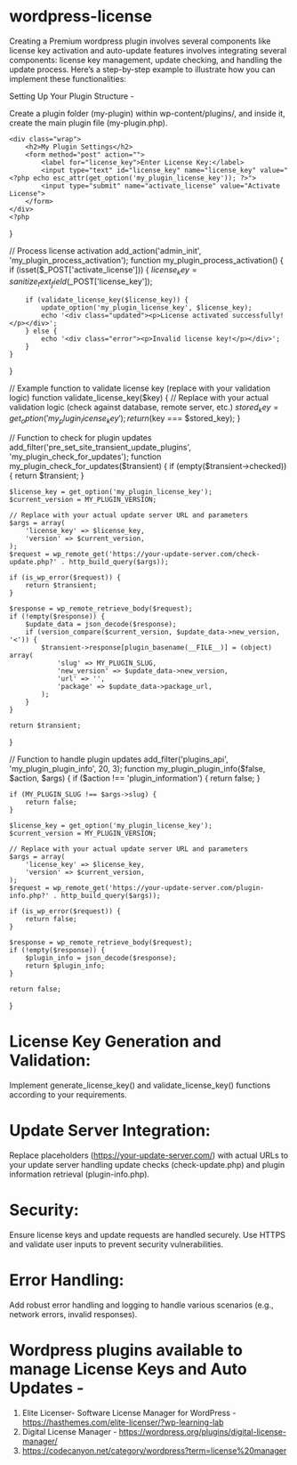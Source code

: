 # wordpress-license


 Creating a Premium wordpress plugin involves several components like  license key activation and auto-update features involves integrating several components: license key management, update checking, and handling the update process. Here’s a step-by-step example to illustrate how you can implement these functionalities:   



 Setting Up Your Plugin Structure - 

Create a plugin folder (my-plugin) within wp-content/plugins/, and inside it, create the main plugin file (my-plugin.php). 



<?php
/*
Plugin Name: My Custom Plugin
Description: This plugin demonstrates license key activation and auto-updates.
Version: 1.0
Author: Your Name
*/

// Define constants
define('MY_PLUGIN_VERSION', '1.0');
define('MY_PLUGIN_SLUG', 'my-plugin');

// Activation hook: Generate and store a license key
register_activation_hook(__FILE__, 'my_plugin_activate');
function my_plugin_activate() {
    $license_key = generate_license_key(); // Function to generate a license key
    update_option('my_plugin_license_key', $license_key);
}

// Load plugin functionalities
add_action('init', 'my_plugin_init');
function my_plugin_init() {
    // Initialize your plugin functionalities here
    // Example: add_shortcode(), add_action(), etc.
}

// Admin menu: Settings page for license key activation and updates
add_action('admin_menu', 'my_plugin_add_menu');
function my_plugin_add_menu() {
    add_menu_page('My Plugin Settings', 'My Plugin', 'manage_options', MY_PLUGIN_SLUG, 'my_plugin_settings_page');
}

// Settings page content
function my_plugin_settings_page() {
    ?>
    <div class="wrap">
        <h2>My Plugin Settings</h2>
        <form method="post" action="">
            <label for="license_key">Enter License Key:</label>
            <input type="text" id="license_key" name="license_key" value="<?php echo esc_attr(get_option('my_plugin_license_key')); ?>">
            <input type="submit" name="activate_license" value="Activate License">
        </form>
    </div>
    <?php
}

// Process license activation
add_action('admin_init', 'my_plugin_process_activation');
function my_plugin_process_activation() {
    if (isset($_POST['activate_license'])) {
        $license_key = sanitize_text_field($_POST['license_key']);

        if (validate_license_key($license_key)) {
            update_option('my_plugin_license_key', $license_key);
            echo '<div class="updated"><p>License activated successfully!</p></div>';
        } else {
            echo '<div class="error"><p>Invalid license key!</p></div>';
        }
    }
}

// Example function to validate license key (replace with your validation logic)
function validate_license_key($key) {
    // Replace with your actual validation logic (check against database, remote server, etc.)
    $stored_key = get_option('my_plugin_license_key');
    return ($key === $stored_key);
}

// Function to check for plugin updates
add_filter('pre_set_site_transient_update_plugins', 'my_plugin_check_for_updates');
function my_plugin_check_for_updates($transient) {
    if (empty($transient->checked)) {
        return $transient;
    }

    $license_key = get_option('my_plugin_license_key');
    $current_version = MY_PLUGIN_VERSION;

    // Replace with your actual update server URL and parameters
    $args = array(
        'license_key' => $license_key,
        'version' => $current_version,
    );
    $request = wp_remote_get('https://your-update-server.com/check-update.php?' . http_build_query($args));

    if (is_wp_error($request)) {
        return $transient;
    }

    $response = wp_remote_retrieve_body($request);
    if (!empty($response)) {
        $update_data = json_decode($response);
        if (version_compare($current_version, $update_data->new_version, '<')) {
            $transient->response[plugin_basename(__FILE__)] = (object) array(
                'slug' => MY_PLUGIN_SLUG,
                'new_version' => $update_data->new_version,
                'url' => '',
                'package' => $update_data->package_url,
            );
        }
    }

    return $transient;
}

// Function to handle plugin updates
add_filter('plugins_api', 'my_plugin_plugin_info', 20, 3);
function my_plugin_plugin_info($false, $action, $args) {
    if ($action !== 'plugin_information') {
        return false;
    }

    if (MY_PLUGIN_SLUG !== $args->slug) {
        return false;
    }

    $license_key = get_option('my_plugin_license_key');
    $current_version = MY_PLUGIN_VERSION;

    // Replace with your actual update server URL and parameters
    $args = array(
        'license_key' => $license_key,
        'version' => $current_version,
    );
    $request = wp_remote_get('https://your-update-server.com/plugin-info.php?' . http_build_query($args));

    if (is_wp_error($request)) {
        return false;
    }

    $response = wp_remote_retrieve_body($request);
    if (!empty($response)) {
        $plugin_info = json_decode($response);
        return $plugin_info;
    }

    return false;
}



# License Key Generation and Validation: 

Implement generate_license_key() and validate_license_key() functions according to your requirements.

# Update Server Integration: 

Replace placeholders (https://your-update-server.com/) with actual URLs to your update server handling update checks (check-update.php) and plugin information retrieval (plugin-info.php).

# Security: 

Ensure license keys and update requests are handled securely. Use HTTPS and validate user inputs to prevent security vulnerabilities.

# Error Handling: 

Add robust error handling and logging to handle various scenarios (e.g., network errors, invalid responses).  

# Wordpress plugins available to manage License Keys and Auto Updates -

1. Elite Licenser- Software License Manager for WordPress -  https://hasthemes.com/elite-licenser/?wp-learning-lab
2. Digital License Manager  -  https://wordpress.org/plugins/digital-license-manager/
3. https://codecanyon.net/category/wordpress?term=license%20manager




